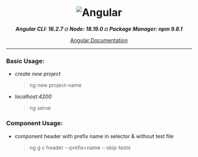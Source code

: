 <div align="center">

# ![Angular](https://img.shields.io/badge/angular-%23DD0031.svg?style=for-the-badge&logo=angular&logoColor=white)

**_Angular CLI: 16.2.7 &curren; Node: 18.19.0 &curren; Package Manager: npm 9.8.1_**

[Angular Documentation](https://angular.io/guide/cheatsheet)

---

</div>

### Basic Usage:

- _create new project_
  > ng new project-name
- _localhost:4200_
  > ng serve

### Component Usage:

- component header with prefix name in selector & without test file
  > ng g c header --prefix=name --skip-tests

